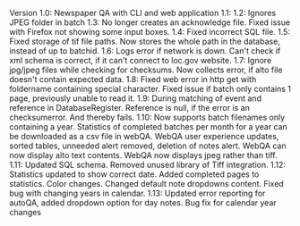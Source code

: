 Version 1.0: Newspaper QA with CLI and web application
1.1:
1.2: Ignores JPEG folder in batch
1.3: No longer creates an acknowledge file. Fixed issue with Firefox not showing some input boxes.
1.4: Fixed incorrect SQL file.
1.5: Fixed storage of tif file paths. Now stores the whole path in the database, instead of up to batchid.
1.6: Logs error if network is down. Can't check if xml schema is correct, if it can't connect to loc.gov website.
1.7: Ignore jpg/jpeg files while checking for checksums. Now collects error, if alto file doesn't contain expected data.
1.8: Fixed web error in http get with foldername containing special character. Fixed issue if batch only contains 1 page, previously unable to read it.
1.9: During matching of event and reference in DatabaseRegister. Reference is null, if the error is an checksumerror. And thereby fails.
1.10: Now supports batch filenames only containing a year. Statistics of completed batches per month for a year can be downloaded as a csv file in webQA. WebQA user experience updates, sorted tables, unneeded alert removed, deletion of notes alert. WebQA can now display alto text contents. WebQA now displays jpeg rather than tiff.
1.11: Updated SQL schema. Removed unused library of Tiff integration. 
1.12: Statistics updated to show correct date. Added completed pages to statistics. Color changes. Changed default note dropdowns content. Fixed bug with changing years in calendar.
1.13: Updated error reporting for autoQA, added dropdown option for day notes. Bug fix for calendar year changes